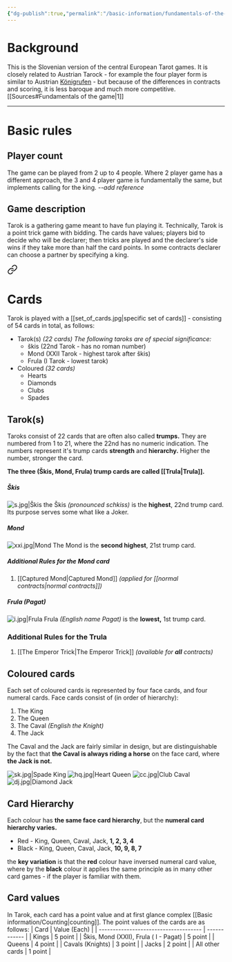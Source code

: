 ```yaml
---
{"dg-publish":true,"permalink":"/basic-information/fundamentals-of-the-game/"}
---
```


# Background

This is the Slovenian version of the central European Tarot games. It is closely related to Austrian Tarock - for example the four player form is similar to Austrian [Königrufen](https://www.pagat.com/tarot/koenig.html) - but because of the differences in contracts and scoring, it is less baroque and much more competitive. [[Sources#Fundamentals of the game\|1]]
****
# Basic rules

## Player count
The game can be played from 2 up to 4 people. Where 2 player game has a different approach, the 3 and 4 player game is fundamentally the same, but implements calling for the king. *--add reference*

## Game description
Tarok is a gathering game meant to have fun playing it.
Technically, Tarok is a point trick game with bidding. The cards have values; players bid to decide who will be declarer; then tricks are played and the declarer's side wins if they take more than half the card points. In some contracts declarer can choose a partner by specifying a king.



<div class="transclusion internal-embed is-loaded"><a class="markdown-embed-link" href="/basic-information/cards/#cards" aria-label="Open link"><svg xmlns="http://www.w3.org/2000/svg" width="24" height="24" viewBox="0 0 24 24" fill="none" stroke="currentColor" stroke-width="2" stroke-linecap="round" stroke-linejoin="round" class="svg-icon lucide-link"><path d="M10 13a5 5 0 0 0 7.54.54l3-3a5 5 0 0 0-7.07-7.07l-1.72 1.71"></path><path d="M14 11a5 5 0 0 0-7.54-.54l-3 3a5 5 0 0 0 7.07 7.07l1.71-1.71"></path></svg></a><div class="markdown-embed">



# Cards
Tarok is played with a [[set_of_cards.jpg|specific set of cards]] - consisting of 54 cards in total, as follows:

- Tarok(s) *(22 cards)*
	*The following taroks are of special significance:*
	-  škis (22nd Tarok - has no roman number)
	-  Mond (XXII Tarok - highest tarok after škis)
	-  Frula (I Tarok - lowest tarok)
- Coloured *(32 cards)*
	- Hearts
	- Diamonds
	- Clubs
	- Spades

## Tarok(s)
Taroks consist of 22 cards that are often also called **trumps.** They are numbered from 1 to 21, where the 22nd has no numeric indication.
The numbers represent it's trump cards **strength** and **hierarchy.**  Higher the number, stronger the card.

**The three (Škis, Mond, Frula) trump cards are called [[Trula\|Trula]].**

##### Škis
![s.jpg|Škis](/img/user/Resources/s.jpg)
the Škis *(pronounced schkiss)* is the **highest**, 22nd trump card. Its purpose serves some what like a Joker.

##### Mond
![xxi.jpg|Mond](/img/user/Resources/xxi.jpg)
The Mond is the **second highest**, 21st trump card.

##### Additional Rules for the Mond card
1. [[Captured Mond\|Captured Mond]] *(applied for [[normal contracts\|normal contracts]])*


##### Frula (Pagat)
![i.jpg|Frula](/img/user/Resources/i.jpg)
Frula *(English name Pagat)* is the **lowest,** 1st trump card.

### Additional Rules for the Trula 
1. [[The Emperor Trick\|The Emperor Trick]] *(available for **all** contracts)*

## Coloured cards 
Each set of coloured cards is represented by four face cards, and four numeral cards.
Face cards consist of (in order of hierarchy):
1. The King
2. The Queen
3. The Caval *(English the Knight)*
4. The Jack

The Caval and the Jack are fairly similar in design, but are distinguishable by the fact that **the Caval is always riding a horse** on the face card, where **the Jack is not.**

![sk.jpg|Spade King](/img/user/Resources/sk.jpg) ![hq.jpg|Heart Queen](/img/user/Resources/hq.jpg) ![cc.jpg|Club Caval](/img/user/Resources/cc.jpg) ![dj.jpg|Diamond Jack](/img/user/Resources/dj.jpg)

## Card Hierarchy
Each colour has **the same face card hierarchy**, but the **numeral card hierarchy varies.**
- Red  - King, Queen, Caval, Jack, **1, 2, 3, 4**
- Black - King, Queen, Caval, Jack, **10, 9, 8, 7**

the **key variation** is that the **red** colour have inversed numeral card value, where by the **black** colour it applies the same principle as in many other card games - if the player is familiar with them.

## Card values
In Tarok, each card has a point value and at first glance complex [[Basic information/Counting\|counting]]. 
The point values of the cards are as follows:
| Card                                  | Value (Each) |
| ------------------------------------- | ------------ |
| Kings                                 | 5 point      |
| Škis, Mond (XXII), Frula ( I - Pagat) | 5 point      |
| Queens                                | 4 point      |
| Cavals (Knights)                      | 3 point      |
| Jacks                                 | 2 point      |
| All other cards                  | 1 point      |




</div></div>



